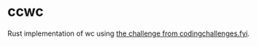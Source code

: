 # ccwc

Rust implementation of wc using [the challenge from codingchallenges.fyi](https://codingchallenges.fyi/challenges/challenge-wc).

